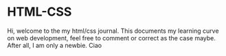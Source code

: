 # HTML-CSS
Hi, welcome to the my html/css journal. This documents my learning curve on web development, feel free to comment or correct as the case maybe. After all, I am only a newbie. Ciao
